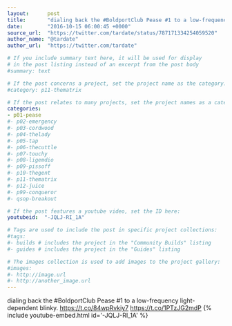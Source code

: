 ```yaml
---
layout:      post
title:       "dialing back the #BoldportClub Pease #1 to a low-frequency light-dependent blinky."
date:        "2016-10-15 06:00:45 +0000"
source_url:  "https://twitter.com/tardate/status/787171334254059520"
author_name: "@tardate"
author_url:  "https://twitter.com/tardate"

# If you include summary text here, it will be used for display
# in the post listing instead of an excerpt from the post body
#summary: text

# If the post concerns a project, set the project name as the category:
#category: p11-thematrix

# If the post relates to many projects, set the project names as a categories array:
categories:
- p01-pease
#- p02-emergency
#- p03-cordwood
#- p04-thelady
#- p05-tap
#- p06-thecuttle
#- p07-touchy
#- p08-ligemdio
#- p09-pissoff
#- p10-thegent
#- p11-thematrix
#- p12-juice
#- p99-conqueror
#- qsop-breakout

# If the post features a youtube video, set the ID here:
youtubeid:  "-JQLJ-RI_1A"

# Tags are used to include the post in specific project collections:
#tags:
#- builds # includes the project in the "Community Builds" listing
#- guides # includes the project in the "Guides" listing

# The images collection is used to add images to the project gallery:
#images:
#- http://image.url
#- http://another_image.url
---
```


dialing back the #BoldportClub Pease #1 to a low-frequency light-dependent blinky. https://t.co/84wpRvkiy7 https://t.co/1PTzJG2mdP
{% include youtube-embed.html id='-JQLJ-RI_1A' %}


